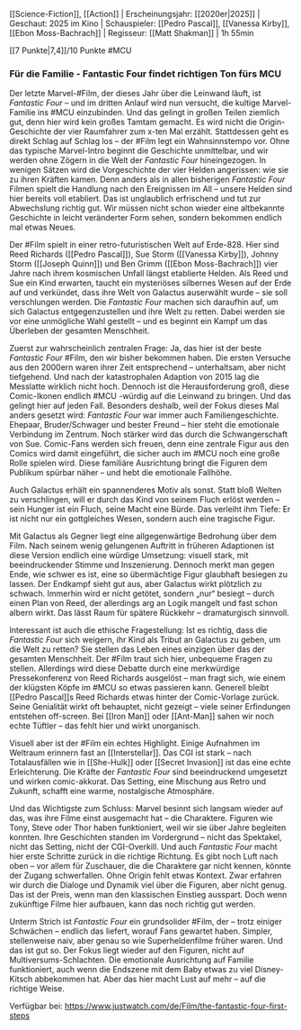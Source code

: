 [[Science-Fiction]], [[Action]] | Erscheinungsjahr: [[2020er|2025]] | Geschaut: 2025 im Kino | Schauspieler: [[Pedro Pascal]], [[Vanessa Kirby]], [[Ebon Moss-Bachrach]] | Regisseur: [[Matt Shakman]] | 1h 55min

[[7 Punkte|7,4]]/10 Punkte #MCU 


### Für die Familie - Fantastic Four findet richtigen Ton fürs MCU

Der letzte Marvel-#Film, der dieses Jahr über die Leinwand läuft, ist _Fantastic Four_ – und im dritten Anlauf wird nun versucht, die kultige Marvel-Familie ins #MCU einzubinden. Und das gelingt in großen Teilen ziemlich gut, denn hier wird kein großes Tamtam gemacht. Es wird nicht die Origin-Geschichte der vier Raumfahrer zum x-ten Mal erzählt. Stattdessen geht es direkt Schlag auf Schlag los – der #Film legt ein Wahnsinnstempo vor. Ohne das typische Marvel-Intro beginnt die Geschichte unmittelbar, und wir werden ohne Zögern in die Welt der _Fantastic Four_ hineingezogen. In wenigen Sätzen wird die Vorgeschichte der vier Helden angerissen: wie sie zu ihren Kräften kamen. Denn anders als in allen bisherigen _Fantastic Four_ Filmen spielt die Handlung nach den Ereignissen im All – unsere Helden sind hier bereits voll etabliert. Das ist unglaublich erfrischend und tut zur Abwechslung richtig gut. Wir müssen nicht schon wieder eine altbekannte Geschichte in leicht veränderter Form sehen, sondern bekommen endlich mal etwas Neues.

Der #Film spielt in einer retro-futuristischen Welt auf Erde-828. Hier sind Reed Richards ([[Pedro Pascal]]), Sue Storm ([[Vanessa Kirby]]), Johnny Storm ([[Joseph Quinn]]) und Ben Grimm ([[Ebon Moss-Bachrach]]) vier Jahre nach ihrem kosmischen Unfall längst etablierte Helden. Als Reed und Sue ein Kind erwarten, taucht ein mysteriöses silbernes Wesen auf der Erde auf und verkündet, dass ihre Welt von Galactus auserwählt wurde – sie soll verschlungen werden. Die _Fantastic Four_ machen sich daraufhin auf, um sich Galactus entgegenzustellen und ihre Welt zu retten. Dabei werden sie vor eine unmögliche Wahl gestellt – und es beginnt ein Kampf um das Überleben der gesamten Menschheit.

Zuerst zur wahrscheinlich zentralen Frage: Ja, das hier ist der beste _Fantastic Four_ #Film, den wir bisher bekommen haben. Die ersten Versuche aus den 2000ern waren ihrer Zeit entsprechend – unterhaltsam, aber nicht tiefgehend. Und nach der katastrophalen Adaption von 2015 lag die Messlatte wirklich nicht hoch. Dennoch ist die Herausforderung groß, diese Comic-Ikonen endlich #MCU -würdig auf die Leinwand zu bringen. Und das gelingt hier auf jeden Fall. Besonders deshalb, weil der Fokus dieses Mal anders gesetzt wird: _Fantastic Four_ war immer auch Familiengeschichte. Ehepaar, Bruder/Schwager und bester Freund – hier steht die emotionale Verbindung im Zentrum. Noch stärker wird das durch die Schwangerschaft von Sue. Comic-Fans werden sich freuen, denn eine zentrale Figur aus den Comics wird damit eingeführt, die sicher auch im #MCU noch eine große Rolle spielen wird. Diese familiäre Ausrichtung bringt die Figuren dem Publikum spürbar näher – und hebt die emotionale Fallhöhe.

Auch Galactus erhält ein spannenderes Motiv als sonst. Statt bloß Welten zu verschlingen, will er durch das Kind von seinem Fluch erlöst werden – sein Hunger ist ein Fluch, seine Macht eine Bürde. Das verleiht ihm Tiefe: Er ist nicht nur ein gottgleiches Wesen, sondern auch eine tragische Figur.

Mit Galactus als Gegner liegt eine allgegenwärtige Bedrohung über dem Film. Nach seinem wenig gelungenen Auftritt in früheren Adaptionen ist diese Version endlich eine würdige Umsetzung: visuell stark, mit beeindruckender Stimme und Inszenierung. Dennoch merkt man gegen Ende, wie schwer es ist, eine so übermächtige Figur glaubhaft besiegen zu lassen. Der Endkampf sieht gut aus, aber Galactus wirkt plötzlich zu schwach. Immerhin wird er nicht getötet, sondern „nur“ besiegt – durch einen Plan von Reed, der allerdings arg an Logik mangelt und fast schon albern wirkt. Das lässt Raum für spätere Rückkehr – dramaturgisch sinnvoll.

Interessant ist auch die ethische Fragestellung: Ist es richtig, dass die _Fantastic Four_ sich weigern, ihr Kind als Tribut an Galactus zu geben, um die Welt zu retten? Sie stellen das Leben eines einzigen über das der gesamten Menschheit. Der #Film traut sich hier, unbequeme Fragen zu stellen. Allerdings wird diese Debatte durch eine merkwürdige Pressekonferenz von Reed Richards ausgelöst – man fragt sich, wie einem der klügsten Köpfe im #MCU so etwas passieren kann. Generell bleibt [[Pedro Pascal]]s Reed Richards etwas hinter der Comic-Vorlage zurück. Seine Genialität wirkt oft behauptet, nicht gezeigt – viele seiner Erfindungen entstehen off-screen. Bei [[Iron Man]] oder [[Ant-Man]] sahen wir noch echte Tüftler – das fehlt hier und wirkt unorganisch.

Visuell aber ist der #Film ein echtes Highlight. Einige Aufnahmen im Weltraum erinnern fast an [[Interstellar]]. Das CGI ist stark – nach Totalausfällen wie in [[She-Hulk]] oder [[Secret Invasion]] ist das eine echte Erleichterung. Die Kräfte der _Fantastic Four_ sind beeindruckend umgesetzt und wirken comic-akkurat. Das Setting, eine Mischung aus Retro und Zukunft, schafft eine warme, nostalgische Atmosphäre.

Und das Wichtigste zum Schluss: Marvel besinnt sich langsam wieder auf das, was ihre Filme einst ausgemacht hat – die Charaktere. Figuren wie Tony, Steve oder Thor haben funktioniert, weil wir sie über Jahre begleiten konnten. Ihre Geschichten standen im Vordergrund – nicht das Spektakel, nicht das Setting, nicht der CGI-Overkill. Und auch _Fantastic Four_ macht hier erste Schritte zurück in die richtige Richtung. Es gibt noch Luft nach oben – vor allem für Zuschauer, die die Charaktere gar nicht kennen, könnte der Zugang schwerfallen. Ohne Origin fehlt etwas Kontext. Zwar erfahren wir durch die Dialoge und Dynamik viel über die Figuren, aber nicht genug. Das ist der Preis, wenn man den klassischen Einstieg ausspart. Doch wenn zukünftige Filme hier aufbauen, kann das noch richtig gut werden.

Unterm Strich ist _Fantastic Four_ ein grundsolider #Film, der – trotz einiger Schwächen – endlich das liefert, worauf Fans gewartet haben. Simpler, stellenweise naiv, aber genau so wie Superheldenfilme früher waren. Und das ist gut so. Der Fokus liegt wieder auf den Figuren, nicht auf Multiversums-Schlachten. Die emotionale Ausrichtung auf Familie funktioniert, auch wenn die Endszene mit dem Baby etwas zu viel Disney-Kitsch abbekommen hat. Aber das hier macht Lust auf mehr – auf die richtige Weise.


Verfügbar bei: https://www.justwatch.com/de/Film/the-fantastic-four-first-steps